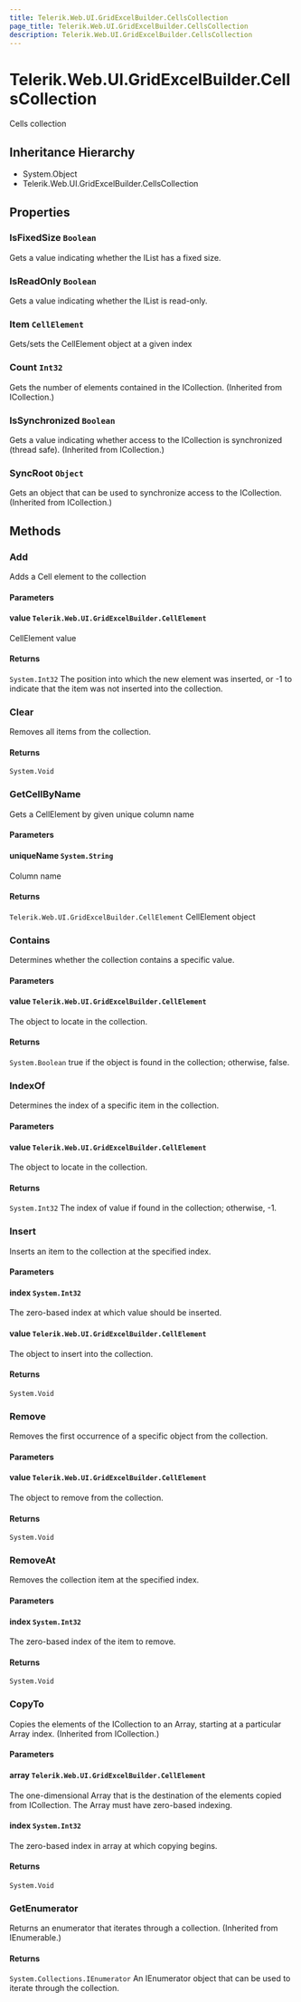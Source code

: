 ```yaml
---
title: Telerik.Web.UI.GridExcelBuilder.CellsCollection
page_title: Telerik.Web.UI.GridExcelBuilder.CellsCollection
description: Telerik.Web.UI.GridExcelBuilder.CellsCollection
---
```


# Telerik.Web.UI.GridExcelBuilder.CellsCollection

Cells collection

## Inheritance Hierarchy

* System.Object
* Telerik.Web.UI.GridExcelBuilder.CellsCollection

## Properties

###  IsFixedSize `Boolean`

Gets a value indicating whether the IList has a fixed size.

###  IsReadOnly `Boolean`

Gets a value indicating whether the IList is read-only.

###  Item `CellElement`

Gets/sets the CellElement object at a given index

###  Count `Int32`

Gets the number of elements contained in the ICollection. (Inherited from ICollection.)

###  IsSynchronized `Boolean`

Gets a value indicating whether access to the ICollection is synchronized (thread safe). (Inherited from ICollection.)

###  SyncRoot `Object`

Gets an object that can be used to synchronize access to the ICollection. (Inherited from ICollection.)

## Methods

###  Add

Adds a Cell element to the collection

#### Parameters

#### value `Telerik.Web.UI.GridExcelBuilder.CellElement`

CellElement value

#### Returns

`System.Int32` The position into which the new element was inserted, or -1 to indicate that the item was not inserted into the collection.

###  Clear

Removes all items from the collection.

#### Returns

`System.Void` 

###  GetCellByName

Gets a CellElement by given unique column name

#### Parameters

#### uniqueName `System.String`

Column name

#### Returns

`Telerik.Web.UI.GridExcelBuilder.CellElement` CellElement object

###  Contains

Determines whether the collection contains a specific value.

#### Parameters

#### value `Telerik.Web.UI.GridExcelBuilder.CellElement`

The object to locate in the collection.

#### Returns

`System.Boolean` true if the object is found in the collection; otherwise, false.

###  IndexOf

Determines the index of a specific item in the collection.

#### Parameters

#### value `Telerik.Web.UI.GridExcelBuilder.CellElement`

The object to locate in the collection.

#### Returns

`System.Int32` The index of value if found in the collection; otherwise, -1.

###  Insert

Inserts an item to the collection at the specified index.

#### Parameters

#### index `System.Int32`

The zero-based index at which value should be inserted.

#### value `Telerik.Web.UI.GridExcelBuilder.CellElement`

The object to insert into the collection.

#### Returns

`System.Void` 

###  Remove

Removes the first occurrence of a specific object from the collection.

#### Parameters

#### value `Telerik.Web.UI.GridExcelBuilder.CellElement`

The object to remove from the collection.

#### Returns

`System.Void` 

###  RemoveAt

Removes the collection item at the specified index.

#### Parameters

#### index `System.Int32`

The zero-based index of the item to remove.

#### Returns

`System.Void` 

###  CopyTo

Copies the elements of the ICollection to an Array, starting at a particular Array index. (Inherited from ICollection.)

#### Parameters

#### array `Telerik.Web.UI.GridExcelBuilder.CellElement`

The one-dimensional Array that is the destination of the elements copied from ICollection. The Array must have zero-based indexing.

#### index `System.Int32`

The zero-based index in array at which copying begins.

#### Returns

`System.Void` 

###  GetEnumerator

Returns an enumerator that iterates through a collection. (Inherited from IEnumerable.)

#### Returns

`System.Collections.IEnumerator` An IEnumerator object that can be used to iterate through the collection.

